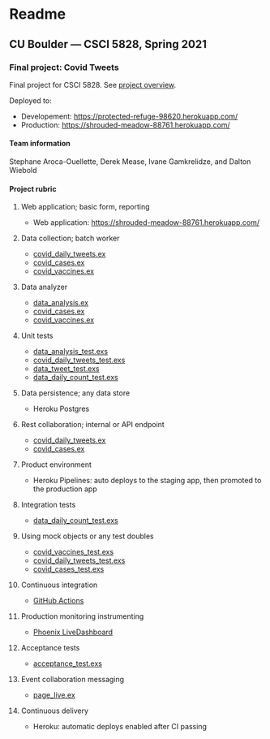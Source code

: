# Readme
## CU Boulder — CSCI 5828, Spring 2021

### Final project: Covid Tweets

Final project for CSCI 5828. See [project overview](https://github.com/ivanegam/5828_Project/wiki/Project-overview).

Deployed to:
- Developement: https://protected-refuge-98620.herokuapp.com/
- Production: https://shrouded-meadow-88761.herokuapp.com/

#### Team information
Stephane Aroca-Ouellette, Derek Mease, Ivane Gamkrelidze, and Dalton Wiebold

#### Project rubric

1. Web application; basic form, reporting
    * Web application: https://shrouded-meadow-88761.herokuapp.com/

1. Data collection; batch worker
    * [covid_daily_tweets.ex](apps/covid_daily_tweets/lib/covid_daily_tweets.ex)
    * [covid_cases.ex](apps/covid_cases/lib/covid_cases.ex)
    * [covid_vaccines.ex](apps/covid_vaccines/lib/covid_vaccines.ex)

1. Data analyzer
    * [data_analysis.ex](apps/data_analysis/lib/data_analysis.ex)
    * [covid_cases.ex](apps/covid_cases/lib/covid_cases.ex)
    * [covid_vaccines.ex](apps/covid_vaccines/lib/covid_vaccines.ex)

1. Unit tests
    * [data_analysis_test.exs](apps/data_analysis/test/data_analysis_test.exs)
    * [covid_daily_tweets_test.exs](apps/covid_daily_tweets/test/covid_daily_tweets_test.exs)
    * [data_tweet_test.exs](apps/data/test/data_tweet_test.exs)
    * [data_daily_count_test.exs](apps/data/test/data_daily_count_test.exs)

1. Data persistence; any data store
   * Heroku Postgres

1. Rest collaboration; internal or API endpoint
    * [covid_daily_tweets.ex](apps/covid_daily_tweets/lib/covid_daily_tweets.ex)
    * [covid_cases.ex](apps/covid_cases/lib/covid_cases.ex)

1. Product environment
   * Heroku Pipelines: auto deploys to the staging app, then promoted to the production app

1. Integration tests
    * [data_daily_count_test.exs](apps/data/test/data_daily_count_test.exs)

1. Using mock objects or any test doubles
    * [covid_vaccines_test.exs](apps/covid_vaccines/test/covid_vaccines_test.exs)
    * [covid_daily_tweets_test.exs](apps/covid_daily_tweets/test/covid_daily_tweets_test.exs)
    * [covid_cases_test.exs](apps/covid_cases/test/covid_cases_test.exs)

1. Continuous integration
    * [GitHub Actions](https://github.com/ivanegam/5828_Project/actions)

1. Production monitoring instrumenting
    * [Phoenix LiveDashboard](https://shrouded-meadow-88761.herokuapp.com/dashboard/home)

1. Acceptance tests
    * [acceptance_test.exs](apps/covid_tweets_web/test/covid_tweets_web/acceptance/acceptance_test.exs)

1. Event collaboration messaging
    * [page_live.ex](apps/covid_tweets_web/lib/covid_tweets_web/live/page_live.ex)

1. Continuous delivery
    * Heroku: automatic deploys enabled after CI passing

